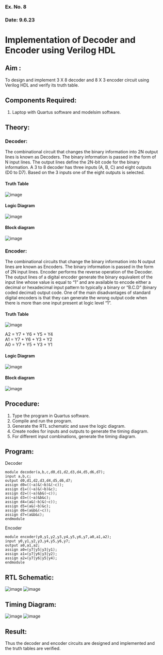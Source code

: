 ### Ex. No. 8
### Date: 9.6.23
# Implementation of Decoder and Encoder using Verilog HDL
## Aim :
To design and implement 3 X 8 decoder and 8 X 3 encoder circuit using Verilog HDL and verify its truth table.
## Components Required:
1.	Laptop with Quartus software and modelsim software.
## Theory:
### Decoder:
The combinational circuit that changes the binary information into 2N output lines is known as Decoders. The binary information is passed in the form of N input lines. The output lines define the 2N-bit code for the binary information.  A 3 to 8 decoder has three inputs (A, B, C) and eight outputs (D0 to D7). Based on the 3 inputs one of the eight outputs is selected.

#### Truth Table
 ![image](https://github.com/rvinifa/encoder-decoder/assets/133735746/2257bde8-88cc-4265-a125-acf6e1fc6db2)

#### Logic Diagram
 ![image](https://github.com/rvinifa/encoder-decoder/assets/133735746/07fde8c3-e974-4f35-b64e-9dac9ae58d83)

#### Block diagram
 ![image](https://github.com/rvinifa/encoder-decoder/assets/133735746/f5e8e12f-cd85-4445-b89d-15584766c1ea)

### Encoder:
The combinational circuits that change the binary information into N output lines are known as Encoders. The binary information is passed in the form of 2N input lines. Encoder performs the reverse operation of the Decoder. The output lines of a digital encoder generate the binary equivalent of the input line whose value is equal to “1” and are available to encode either a decimal or hexadecimal input pattern to typically a binary or “B.C.D” (binary coded decimal) output code. One of the main disadvantages of standard digital encoders is that they can generate the wrong output code when there is more than one input present at logic level “1”.
#### Truth Table
 ![image](https://github.com/rvinifa/encoder-decoder/assets/133735746/c28cf092-f133-4204-8053-8f3284176aec)

A2 = Y7 + Y6 + Y5 + Y4 <br>
A1 = Y7 + Y6 + Y3 + Y2 <br>
A0 = Y7 + Y5 + Y3 + Y1 <br>
#### Logic Diagram
 ![image](https://github.com/rvinifa/encoder-decoder/assets/133735746/1d98c529-816c-48c0-819f-9a3d27265a6b)



#### Block diagram
 ![image](https://github.com/rvinifa/encoder-decoder/assets/133735746/29c3ce25-5337-4f2c-ae30-6ebfbd9ed67a)


## Procedure:
1.	Type the program in Quartus software.
2.	Compile and run the program.
3.	Generate the RTL schematic and save the logic diagram.
4.	Create nodes for inputs and outputs to generate the timing diagram.
5.	For different input combinations, generate the timing diagram.


## Program:
Decoder
```
module decoder(a,b,c,d0,d1,d2,d3,d4,d5,d6,d7);
input a,b,c;
output d0,d1,d2,d3,d4,d5,d6,d7;
assign d0=((~a)&(~b)&(~c));
assign d1=((~a)&(~b)&c);
assign d2=((~a)&b&(~c));
assign d3=((~a)&b&c);
assign d4=(a&(~b)&(~c));
assign d5=(a&(~b)&c);
assign d6=(a&b&(~c));
assign d7=(a&b&c);
endmodule
```
Encoder
```
module encoder(y0,y1,y2,y3,y4,y5,y6,y7,a0,a1,a2);
input y0,y1,y2,y3,y4,y5,y6,y7;
output a0,a1,a2;
assign a0=(y7|y5|y3|y1);
assign a1=(y7|y6|y3|y2);
assign a2=(y7|y6|y5|y4);
endmodule
```


## RTL Schematic:

![image](https://github.com/Afsarjumail/encoder-decoder/assets/118343395/42584ee4-8afe-4f18-ac1f-ad10e6f7a629)
![image](https://github.com/Afsarjumail/encoder-decoder/assets/118343395/861f7be9-050f-4a8f-a47e-bbdcb1a449a4)



## Timing Diagram:
![image](https://github.com/Afsarjumail/encoder-decoder/assets/118343395/451a4152-83fb-4cb5-ae0e-dfab7a28787e)
![image](https://github.com/Afsarjumail/encoder-decoder/assets/118343395/244ed1a1-3064-4919-8546-5ff680554327)



## Result:
Thus the decoder and encoder circuits are designed and implemented and the truth tables are verified.

